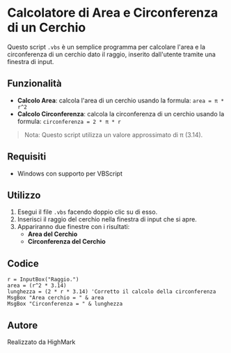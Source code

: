 # Calcolatore di Area e Circonferenza di un Cerchio

Questo script `.vbs` è un semplice programma per calcolare l'area e la circonferenza di un cerchio dato il raggio, inserito dall'utente tramite una finestra di input.

## Funzionalità

- **Calcolo Area**: calcola l'area di un cerchio usando la formula: `area = π * r^2`
- **Calcolo Circonferenza**: calcola la circonferenza di un cerchio usando la formula: `circonferenza = 2 * π * r`

> Nota: Questo script utilizza un valore approssimato di π (3.14).

## Requisiti

- Windows con supporto per VBScript

## Utilizzo

1. Esegui il file `.vbs` facendo doppio clic su di esso.
2. Inserisci il raggio del cerchio nella finestra di input che si apre.
3. Appariranno due finestre con i risultati:
   - **Area del Cerchio**
   - **Circonferenza del Cerchio**

## Codice

```vbscript
r = InputBox("Raggio.")
area = (r^2 * 3.14)
lunghezza = (2 * r * 3.14) 'Corretto il calcolo della circonferenza
MsgBox "Area cerchio = " & area
MsgBox "Circonferenza = " & lunghezza
```


## Autore

Realizzato da HighMark
